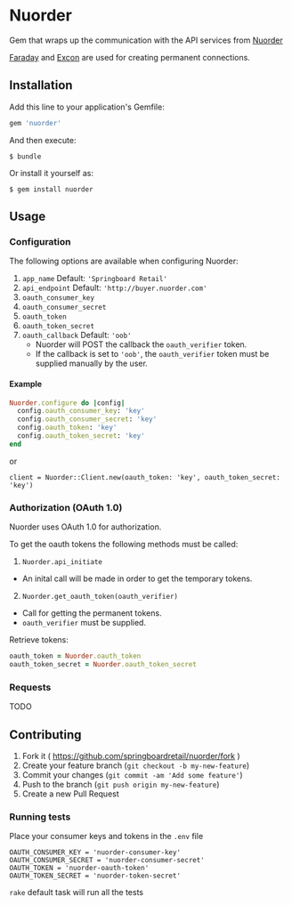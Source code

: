 # Nuorder

Gem that wraps up the communication with the API services from [Nuorder](http://www.nuorder.com/)

[Faraday](https://github.com/lostisland/faraday) and [Excon](https://github.com/excon/excon) are used for creating permanent connections.

## Installation

Add this line to your application's Gemfile:

```ruby
gem 'nuorder'
```

And then execute:

    $ bundle

Or install it yourself as:

    $ gem install nuorder

## Usage

### Configuration

The following options are available when configuring Nuorder:

1. `app_name` Default: `'Springboard Retail'`
2. `api_endpoint` Default: `'http://buyer.nuorder.com'`
3. `oauth_consumer_key`
4. `oauth_consumer_secret`
5. `oauth_token`
6. `oauth_token_secret`
7. `oauth_callback` Default: `'oob'`
    * Nuorder will POST the callback the `oauth_verifier` token.
    * If the callback is set to `'oob'`, the `oauth_verifier` token must be supplied manually by the user. 

#### Example

```ruby
Nuorder.configure do |config|
  config.oauth_consumer_key: 'key'
  config.oauth_consumer_secret: 'key'
  config.oauth_token: 'key'
  config.oauth_token_secret: 'key'
end
````

or

```
client = Nuorder::Client.new(oauth_token: 'key', oauth_token_secret: 'key')
```

### Authorization (OAuth 1.0)

Nuorder uses OAuth 1.0 for authorization.

To get the oauth tokens the following methods must be called:

1. `Nuorder.api_initiate`
  * An inital call will be made in order to get the temporary tokens.
2. `Nuorder.get_oauth_token(oauth_verifier)`
  * Call for getting the permanent tokens.
  * `oauth_verifier` must be supplied. 

Retrieve tokens:

```ruby
oauth_token = Nuorder.oauth_token
oauth_token_secret = Nuorder.oauth_token_secret
```

### Requests
TODO

## Contributing

1. Fork it ( https://github.com/springboardretail/nuorder/fork )
2. Create your feature branch (`git checkout -b my-new-feature`)
3. Commit your changes (`git commit -am 'Add some feature'`)
4. Push to the branch (`git push origin my-new-feature`)
5. Create a new Pull Request

### Running tests

Place your consumer keys and tokens in the `.env` file

```
OAUTH_CONSUMER_KEY = 'nuorder-consumer-key'
OAUTH_CONSUMER_SECRET = 'nuorder-consumer-secret'
OAUTH_TOKEN = 'nuorder-oauth-token'
OAUTH_TOKEN_SECRET = 'nuorder-token-secret'
```

`rake` default task will run all the tests

